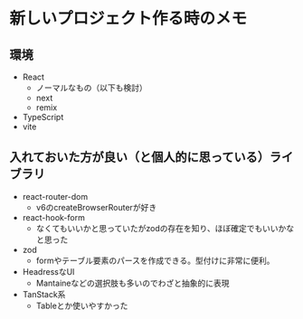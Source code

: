 # 新しいプロジェクト作る時のメモ
## 環境
* React
  * ノーマルなもの（以下も検討）
  * next
  * remix
* TypeScript
* vite

## 入れておいた方が良い（と個人的に思っている）ライブラリ
* react-router-dom
  * v6のcreateBrowserRouterが好き
* react-hook-form
  * なくてもいいかと思っていたがzodの存在を知り、ほぼ確定でもいいかなと思った
* zod
  * formやテーブル要素のパースを作成できる。型付けに非常に便利。
* HeadressなUI
  * Mantaineなどの選択肢も多いのでわざと抽象的に表現
* TanStack系
  * Tableとか使いやすかった
